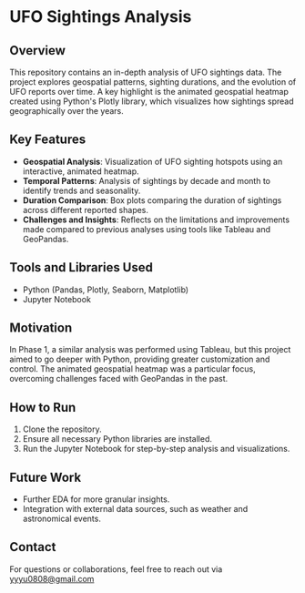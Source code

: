 # UFO Sightings Analysis

## Overview
This repository contains an in-depth analysis of UFO sightings data. The project explores geospatial patterns, sighting durations, and the evolution of UFO reports over time. A key highlight is the animated geospatial heatmap created using Python's Plotly library, which visualizes how sightings spread geographically over the years.

## Key Features
- **Geospatial Analysis**: Visualization of UFO sighting hotspots using an interactive, animated heatmap.
- **Temporal Patterns**: Analysis of sightings by decade and month to identify trends and seasonality.
- **Duration Comparison**: Box plots comparing the duration of sightings across different reported shapes.
- **Challenges and Insights**: Reflects on the limitations and improvements made compared to previous analyses using tools like Tableau and GeoPandas.

## Tools and Libraries Used
- Python (Pandas, Plotly, Seaborn, Matplotlib)
- Jupyter Notebook

## Motivation
In Phase 1, a similar analysis was performed using Tableau, but this project aimed to go deeper with Python, providing greater customization and control. The animated geospatial heatmap was a particular focus, overcoming challenges faced with GeoPandas in the past.

## How to Run
1. Clone the repository.
2. Ensure all necessary Python libraries are installed.
3. Run the Jupyter Notebook for step-by-step analysis and visualizations.

## Future Work
- Further EDA for more granular insights.
- Integration with external data sources, such as weather and astronomical events.

## Contact
For questions or collaborations, feel free to reach out via yyyu0808@gmail.com
